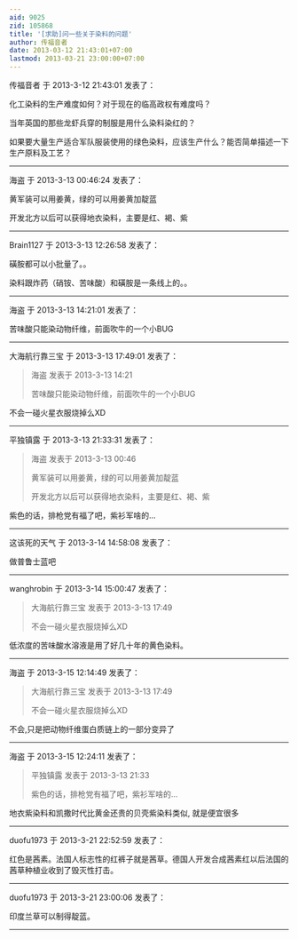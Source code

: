 ```yaml
---
aid: 9025
zid: 105868
title: '[求助]问一些关于染料的问题'
author: 传福音者
date: 2013-03-12 21:43:01+07:00
lastmod: 2013-03-21 23:00:00+07:00
---
```


传福音者 于 2013-3-12 21:43:01 发表了：

化工染料的生产难度如何？对于现在的临高政权有难度吗？

当年英国的那些龙虾兵穿的制服是用什么染料染红的？

如果要大量生产适合军队服装使用的绿色染料，应该生产什么？能否简单描述一下生产原料及工艺？

---------

海盗 于 2013-3-13 00:46:24 发表了：

黄军装可以用姜黄，绿的可以用姜黄加靛蓝

开发北方以后可以获得地衣染料，主要是红、褐、紫

---------

Brain1127 于 2013-3-13 12:26:58 发表了：

磺胺都可以小批量了。。

染料跟炸药（硝铵、苦味酸）和磺胺是一条线上的。。

---------

海盗 于 2013-3-13 14:21:01 发表了：

苦味酸只能染动物纤维，前面吹牛的一个小BUG

---------

大海航行靠三宝 于 2013-3-13 17:49:01 发表了：

> 海盗 发表于 2013-3-13 14:21
> 
> 苦味酸只能染动物纤维，前面吹牛的一个小BUG



不会一碰火星衣服烧掉么XD

---------

平独镇露 于 2013-3-13 21:33:31 发表了：

> 海盗 发表于 2013-3-13 00:46
> 
> 黄军装可以用姜黄，绿的可以用姜黄加靛蓝
> 
> 开发北方以后可以获得地衣染料，主要是红、褐、紫



紫色的话，排枪党有福了吧，紫衫军啥的...

---------

这该死的天气 于 2013-3-14 14:58:08 发表了：

做普鲁士蓝吧

---------

wanghrobin 于 2013-3-14 15:00:47 发表了：

> 大海航行靠三宝 发表于 2013-3-13 17:49
> 
> 不会一碰火星衣服烧掉么XD



低浓度的苦味酸水溶液是用了好几十年的黄色染料。

---------

海盗 于 2013-3-15 12:14:49 发表了：

> 大海航行靠三宝 发表于 2013-3-13 17:49
> 
> 不会一碰火星衣服烧掉么XD



不会,只是把动物纤维蛋白质链上的一部分变异了

---------

海盗 于 2013-3-15 12:24:11 发表了：

> 平独镇露 发表于 2013-3-13 21:33
> 
> 紫色的话，排枪党有福了吧，紫衫军啥的...



地衣紫染料和凯撒时代比黄金还贵的贝壳紫染料类似, 就是便宜很多

---------

duofu1973 于 2013-3-21 22:52:59 发表了：

红色是茜素。法国人标志性的红裤子就是茜草。德国人开发合成茜素红以后法国的茜草种植业收到了毁灭性打击。

---------

duofu1973 于 2013-3-21 23:00:06 发表了：

印度兰草可以制得靛蓝。

---------

